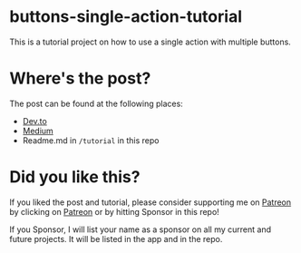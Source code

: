 # buttons-single-action-tutorial

This is a tutorial project on how to use a single action with multiple buttons.

# Where's the post?

The post can be found at the following places:

- [Dev.to](https://dev.to/maeganwilson_/how-to-use-the-same-action-function-with-multiple-buttons-357k)
- [Medium](https://medium.com/@maeganwilson_/how-to-use-the-same-function-with-multiple-buttons-c927912eb359)
- Readme.md in `/tutorial` in this repo

# Did you like this?

If you liked the post and tutorial, please consider supporting me on [Patreon](https://www.patreon.com/maeganwilson_) by clicking on [Patreon](https://www.patreon.com/maeganwilson_) or by hitting Sponsor in this repo!

If you Sponsor, I will list your name as a sponsor on all my current and future projects. It will be listed in the app and in the repo.

